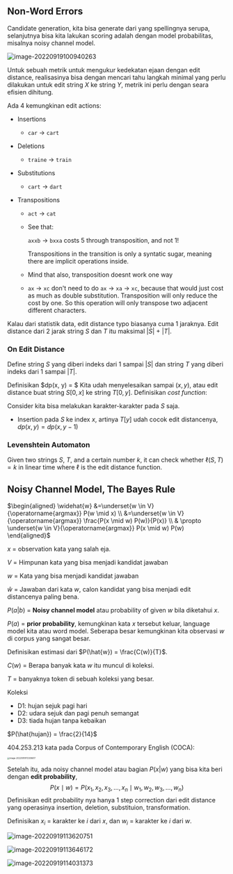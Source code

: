 ## Non-Word Errors

Candidate generation, kita bisa generate dari yang spellingnya serupa, selanjutnya bisa kita lakukan scoring adalah dengan model probabilitas, misalnya noisy channel model.

![image-20220919100940263](assets/image-20220919100940263.png)

Untuk sebuah metrik untuk mengukur kedekatan ejaan dengan edit distance, realisasinya bisa dengan mencari tahu langkah minimal yang perlu dilakukan untuk edit string $X$ ke string $Y$, metrik ini perlu dengan seara efisien dihitung.

Ada 4 kemungkinan edit actions:

- Insertions
  - `car` $\rightarrow$ `cart`
- Deletions
  - `traine` $\rightarrow$ `train`

- Substitutions

  - `cart` $\rightarrow$ `dart`

- Transpositions

  - `act` $\rightarrow$ `cat`

  - See that:

    `axxb` $\rightarrow$ `bxxa` costs $5$ through transposition, and not $1$!

    Transpositions in the transition is only a syntatic sugar, meaning there are implicit operations inside.

  - Mind that also, transposition doesnt work one way
  - `ax` $\rightarrow$ `xc`  don't need to do `ax` $\rightarrow$ `xa`  $\rightarrow$ `xc`, because that would just cost as much as double substitution. Transposition will only reduce the cost by one. So this operation will only transpose two adjacent different characters. 

Kalau dari statistik data, edit distance typo biasanya cuma 1 jaraknya. Edit distance dari 2 jarak string $S$ dan $T$ itu maksimal $|S|$ + $|T|$.

### On Edit Distance

Define string $S$ yang diberi indeks dari $1$ sampai $|S|$ dan string $T$ yang diberi indeks dari $1$ sampai $|T|$.

Definisikan $dp(x, y) = $ Kita udah menyelesaikan sampai $(x, y)$, atau edit distance buat string $S[0, x]$ ke string $T[0, y]$. Definisikan *cost function*:

Consider kita bisa melakukan karakter-karakter pada $S$ saja.

- Insertion pada $S$ ke index $x$, artinya $T[y]$ udah cocok edit distancenya, $dp(x, y) = dp(x, y - 1)$ 

### Levenshtein Automaton

Given two strings $S$, $T$, and a certain number $k$, it can check whether $\ell(S, T) = k$ in linear time where $\ell$ is the edit distance function.

## Noisy Channel Model, The Bayes Rule

$\begin{aligned} \widehat{w} &=\underset{w \in V}{\operatorname{argmax}} P(w \mid x) \\ &=\underset{w \in V}{\operatorname{argmax}} \frac{P(x \mid w) P(w)}{P(x)} \\ & \propto \underset{w \in V}{\operatorname{argmax}} P(x \mid w) P(w) \end{aligned}$

$x$ = observation kata yang salah eja.

$V$ = Himpunan kata yang bisa menjadi kandidat jawaban

$w$ = Kata yang bisa menjadi kandidat jawaban

$\hat{w}$ = Jawaban dari kata $w$, calon kandidat yang bisa menjadi edit distancenya paling bena.

$P(a | b)$ = **Noisy channel model** atau probability of given $w$ bila diketahui $x$.

$P(a)$ = **prior probability**, kemungkinan kata $x$ tersebut keluar, language model kita atau word model. Seberapa besar kemungkinan kita observasi $w$ di corpus yang sangat besar.

Definisikan estimasi dari $P(\hat{w}) = \frac{C(w)}{T}$.

$C(w)$ = Berapa banyak kata $w$ itu muncul di koleksi.

$T$ = banyaknya token di sebuah koleksi yang besar.

Koleksi

- D1: hujan sejuk pagi hari
- D2: udara sejuk dan pagi penuh semangat
- D3: tiada hujan tanpa kebaikan 

$P(\hat{hujan}) = \frac{2}{14}$

404.253.213 kata pada Corpus of Contemporary English (COCA):

<img src="assets/image-20220919113308617.png" alt="image-20220919113308617" style="zoom: 33%;" />

Setelah itu, ada noisy channel model atau bagian $P(x | w)$ yang bisa kita beri dengan **edit probability**,
$$
P(x \mid w)=P\left(x_1, x_2, x_3, \ldots, x_n \mid w_1, w_2, w_3, \ldots, w_n\right)
$$
Definisikan edit probability nya hanya 1 step correction dari edit distance yang operasinya insertion, deletion, substituion, transformation.

Definisikan $x_i$ = karakter ke $i$ dari $x$, dan $w_i$ = karakter ke $i$ dari $w$.

![image-20220919113620751](assets/image-20220919113620751.png)

![image-20220919113646172](assets/image-20220919113646172.png)



![image-20220919114031373](assets/image-20220919114031373.png)